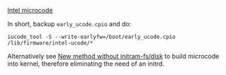 [Intel microcode](https://wiki.gentoo.org/wiki/Intel_microcode)

In short, backup `early_ucode.cpio` and do:


```shell
iucode_tool -S --write-earlyfw=/boot/early_ucode.cpio /lib/firmware/intel-ucode/*
```

Alternatively see [New method without initram-fs/disk](https://wiki.gentoo.org/wiki/Intel_microcode#New_method_without_initram-fs.2Fdisk) to build microcode into kernel,
therefore eliminating the need of an initrd.
